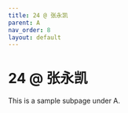 ```yaml
---
title: 24 @ 张永凯
parent: A
nav_order: 8
layout: default
---
```


# 24 @ 张永凯

This is a sample subpage under A.